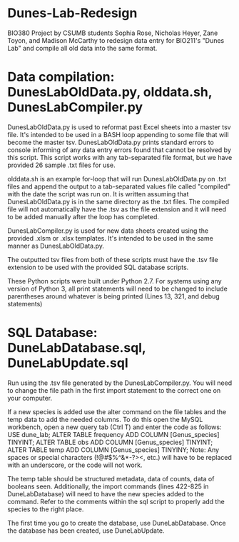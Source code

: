 # Dunes-Lab-Redesign
BIO380 Project by CSUMB students Sophia Rose, Nicholas Heyer, Zane Toyon, and Madison McCarthy to redesign data entry for BIO211's "Dunes Lab" and compile all old data into the same format.

# Data compilation: DunesLabOldData.py, olddata.sh, DunesLabCompiler.py
DunesLabOldData.py is used to reformat past Excel sheets into a master tsv file. It's intended to be used in a BASH loop
appending to some file that will become the master tsv. DunesLabOldData.py prints standard errors to console informing
of any data entry errors found that cannot be resolved by this script. This script works with any tab-separated file
format, but we have provided 26 sample .txt files for use.

olddata.sh is an example for-loop that will run DunesLabOldData.py on .txt files and append the output to a
tab-separated values file called "compiled" with the date the script was run on. It is written assuming that
DunesLabOldData.py is in the same directory as the .txt files. The compiled file will not automatically have the .tsv
as the file extension and it will need to be added manually after the loop has completed.

DunesLabCompiler.py is used for new data sheets created using the provided .xlsm or .xlsx templates. It's intended to
be used in the same manner as DunesLabOldData.py.

The outputted tsv files from both of these scripts must have the .tsv file extension to be used with the provided
SQL database scripts.

These Python scripts were built under Python 2.7. For systems using any version of Python 3, all print statements
will need to be changed to include parentheses around whatever is being printed (Lines 13, 321, and debug statements)

# SQL Database: DuneLabDatabase.sql, DuneLabUpdate.sql
Run using the .tsv file generated by the DunesLabCompiler.py. You will need to change the file path in the first import statement to the correct one on your computer.

If a new species is added use the alter command on the file tables and the temp data to add the needed columns. To do this open the MySQL workbench, open a new query tab (Ctrl T) and enter the code as follows:
USE dune_lab;
ALTER TABLE frequency
ADD COLUMN [Genus_species] TINYINT;
ALTER TABLE obs
ADD COLUMN [Genus_species] TINYINT;
ALTER TABLE temp
ADD COLUMN [Genus_species] TINYINY;
Note: Any spaces or special characters (!@#$%^&*-?><, etc.) will have to be replaced with an underscore, or the code will not work.

The temp table should be structured metadata, data of counts, data of booleans seen. Additionally, the import commands (lines 422-825 in DuneLabDatabase) will need to have the new species added to the command. Refer to the comments within the sql script to properly add the species to the right place.

The first time you go to create the database, use DuneLabDatabase. Once the database has been created, use DuneLabUpdate.
